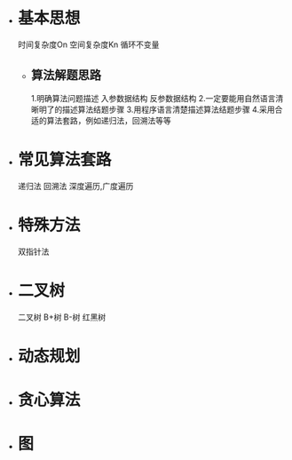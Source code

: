 - # 基本思想
  时间复杂度On
  空间复杂度Kn
  循环不变量
	- ## 算法解题思路
	  1.明确算法问题描述
	  入参数据结构
	  反参数据结构
	  2.一定要能用自然语言清晰明了的描述算法结题步骤
	  3.用程序语言清楚描述算法结题步骤
	  4.采用合适的算法套路，例如递归法，回溯法等等
- # 常见算法套路
  递归法
  回溯法
  深度遍历,广度遍历
- # 特殊方法
  双指针法
- # 二叉树
  二叉树
  B+树
  B-树
  红黑树
- # 动态规划
- # 贪心算法
- # 图